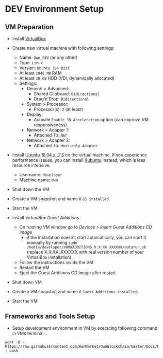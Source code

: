 # DEV Environment Setup


## VM Preparation

- Install [VirtualBox](https://www.virtualbox.org)

- Create new virtual machine with following settings:
    - Name: `Own_DEV` (or any other)
    - Type: `Linux`
    - Version: `Ubuntu (64 bit)`
    - At least `2048 MB` RAM
    - At least `30 GB` HDD (VDI, dynamically allocated)
    - Settings:
        - General > Advanced:
            - Shared Clipboard: `Bidirectional`
            - Drag'n'Drop: `Bidirectional`
        - System > Processor:
            - Processor(s): `2` (at least)
        - Display:
            - Activate `Enable 3D Acceleration` option (can improve VM responsiveness)
        - Network > Adapter 1:
            - Attached To: `NAT`
        - Network > Adapter 2:
            - Attached To: `Host-only Adapter`

- Install [Ubuntu 18.04.x LTS](https://www.ubuntu.com/download/desktop) on the virtual machine. If you experience performance issues, you can install [Xubuntu](https://xubuntu.org) instead, which is less resource intensive.
    - Username: `developer`
    - Machine name: `own`

- Shut down the VM
- Create a VM snapshot and name it `OS installed`.
- Start the VM

- Install _VirtualBox Guest Additions_
    - On running VM window go to _Devices > Insert Guest Additions CD Image_
        - if the installation doesn't start automatically, you can start it manually by running `sudo /media/developer/VBOXADDITIONS_X.X.XX_XXXXXX/autorun.sh` (replace X.X.XX_XXXXXX with real version number of your VirtualBox installation)
    - Follow the instructions inside the VM
    - Restart the VM
    - Eject the Guest Additions CD Image after restart

- Shut down VM
- Create a VM snapshot and name it `Guest Additions installed`.
- Start the VM


## Frameworks and Tools Setup

- Setup development environment in VM by executing following command in VMs terminal:

```
wget -O - https://raw.githubusercontent.com/OwnMarket/OwnBlockchain/master/Docs/Environment/setup_dev_environment.sh | bash
```
